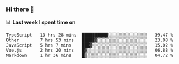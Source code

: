 ### Hi there 👋

<!--
**DBvc/DBvc** is a ✨ _special_ ✨ repository because its `README.md` (this file) appears on your GitHub profile.

Here are some ideas to get you started:

- 🔭 I’m currently working on ...
- 🌱 I’m currently learning ...
- 👯 I’m looking to collaborate on ...
- 🤔 I’m looking for help with ...
- 💬 Ask me about ...
- 📫 How to reach me: ...
- 😄 Pronouns: ...
- ⚡ Fun fact: ...
-->

📊 **Last week I spent time on**
<!--START_SECTION:waka-->
```text
TypeScript   13 hrs 28 mins  ██████████░░░░░░░░░░░░░░░   39.47 % 
Other        7 hrs 53 mins   █████▓░░░░░░░░░░░░░░░░░░░   23.08 % 
JavaScript   5 hrs 7 mins    ███▓░░░░░░░░░░░░░░░░░░░░░   15.02 % 
Vue.js       2 hrs 20 mins   █▓░░░░░░░░░░░░░░░░░░░░░░░   06.88 % 
Markdown     1 hr 36 mins    █▒░░░░░░░░░░░░░░░░░░░░░░░   04.72 % 
```
<!--END_SECTION:waka-->
